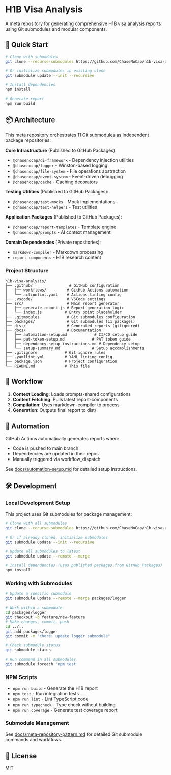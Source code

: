 # H1B Visa Analysis

A meta repository for generating comprehensive H1B visa analysis reports using Git submodules and modular components.

## 🚀 Quick Start

```bash
# Clone with submodules
git clone --recurse-submodules https://github.com/ChaseNoCap/h1b-visa-analysis.git

# Or initialize submodules in existing clone
git submodule update --init --recursive

# Install dependencies
npm install

# Generate report
npm run build
```

## 📦 Architecture

This meta repository orchestrates 11 Git submodules as independent package repositories:

**Core Infrastructure** (Published to GitHub Packages):
- `@chasenocap/di-framework` - Dependency injection utilities
- `@chasenocap/logger` - Winston-based logging
- `@chasenocap/file-system` - File operations abstraction
- `@chasenocap/event-system` - Event-driven debugging
- `@chasenocap/cache` - Caching decorators

**Testing Utilities** (Published to GitHub Packages):
- `@chasenocap/test-mocks` - Mock implementations
- `@chasenocap/test-helpers` - Test utilities

**Application Packages** (Published to GitHub Packages):
- `@chasenocap/report-templates` - Template engine
- `@chasenocap/prompts` - AI context management

**Domain Dependencies** (Private repositories):
- `markdown-compiler` - Markdown processing
- `report-components` - H1B research content

### Project Structure

```
h1b-visa-analysis/
├── .github/                # GitHub configuration
│   ├── workflows/         # GitHub Actions automation
│   └── actionlint.yaml    # Actions linting config
├── .vscode/               # VSCode settings
├── src/                   # Main report generator
│   ├── generate-report.js # Report generation logic
│   └── index.js          # Entry point placeholder
├── .gitmodules            # Git submodules configuration
├── packages/              # Git submodules (11 packages)
├── dist/                  # Generated reports (gitignored)
├── docs/                  # Documentation
│   ├── automation-setup.md            # CI/CD setup guide
│   ├── pat-token-setup.md            # PAT token guide
│   ├── dependency-setup-instructions.md # Dependency setup
│   └── setup-summary.md              # Setup accomplishments
├── .gitignore            # Git ignore rules
├── .yamllint.yml         # YAML linting config
├── package.json          # Project configuration
└── README.md             # This file
```

## 🔄 Workflow

1. **Context Loading**: Loads prompts-shared configurations
2. **Content Fetching**: Pulls latest report-components
3. **Compilation**: Uses markdown-compiler to process
4. **Generation**: Outputs final report to dist/

## 🤖 Automation

GitHub Actions automatically generates reports when:
- Code is pushed to main branch
- Dependencies are updated in their repos
- Manually triggered via workflow_dispatch

See [docs/automation-setup.md](docs/automation-setup.md) for detailed setup instructions.

## 🛠️ Development

### Local Development Setup

This project uses Git submodules for package management:

```bash
# Clone with all submodules
git clone --recurse-submodules https://github.com/ChaseNoCap/h1b-visa-analysis.git

# Or if already cloned, initialize submodules
git submodule update --init --recursive

# Update all submodules to latest
git submodule update --remote --merge

# Install dependencies (uses published packages from GitHub Packages)
npm install
```

### Working with Submodules

```bash
# Update a specific submodule
git submodule update --remote --merge packages/logger

# Work within a submodule
cd packages/logger
git checkout -b feature/new-feature
# Make changes, commit, push
cd ../..
git add packages/logger
git commit -m "chore: update logger submodule"

# Check submodule status
git submodule status

# Run command in all submodules
git submodule foreach 'npm test'
```

### NPM Scripts

- `npm run build` - Generate the H1B report
- `npm test` - Run integration tests
- `npm run lint` - Lint TypeScript code
- `npm run typecheck` - Type check without building
- `npm run coverage` - Generate test coverage report

### Submodule Management

See [docs/meta-repository-pattern.md](docs/meta-repository-pattern.md) for detailed Git submodule commands and workflows.

## 📄 License

MIT
